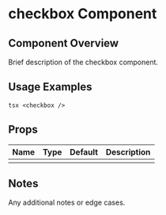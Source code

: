 # checkbox Component

## Component Overview

Brief description of the checkbox component.

## Usage Examples

`tsx
<checkbox />
`

## Props

| Name | Type | Default | Description |
| ---- | ---- | ------- | ----------- |
|      |      |         |             |

## Notes

Any additional notes or edge cases.
